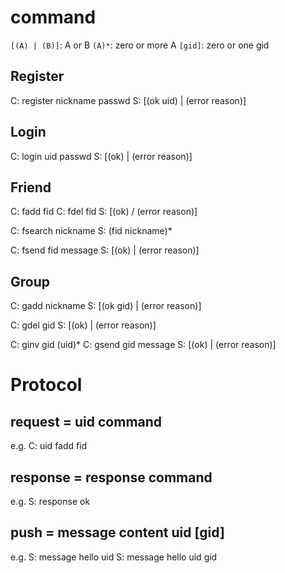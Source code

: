 # command

`[(A) | (B)]`: A or B
`(A)*`: zero or more A
`[gid]`: zero or one gid

## Register
C: register nickname passwd
S: [(ok uid) | (error reason)]

## Login
C: login uid passwd
S: [(ok) | (error reason)]

## Friend
C: fadd fid
C: fdel fid
S: [(ok) / (error reason)]

C: fsearch nickname
S: (fid nickname)*

C: fsend fid message
S: [(ok) | (error reason)]

## Group
C: gadd nickname
S: [(ok gid) | (error reason)]

C: gdel gid
S: [(ok) | (error reason)]

C: ginv gid (uid)*
C: gsend gid message
S: [(ok) | (error reason)]

# Protocol

## request = uid command
e.g.
C: uid fadd fid

## response = response command
e.g.
S: response ok

## push = message content uid [gid]
e.g.
S: message hello uid
S: message hello uid gid
